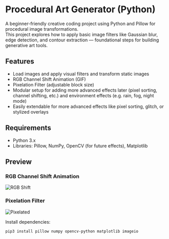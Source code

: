 # Procedural Art Generator (Python)

A beginner-friendly creative coding project using Python and Pillow for procedural image transformations.  
This project explores how to apply basic image filters like Gaussian blur, edge detection, and contour extraction — foundational steps for building generative art tools.

## Features
- Load images and apply visual filters and transform static images
- RGB Channel Shift Animation (GIF)
- Pixelation Filter (adjustable block size)
- Modular setup for adding more advanced effects later (pixel sorting, channel shifting, etc.) and environment effects (e.g. rain, fog, night mode)
- Easily extendable for more advanced effects like pixel sorting, glitch, or stylized overlays


## Requirements
- Python 3.x
- Libraries: Pillow, NumPy, OpenCV (for future effects), Matplotlib

## Preview 

### RGB Channel Shift Animation

![RGB Shift](output/rgb_shift_anim.gif)

### Pixelation Filter

![Pixelated](output/pixelated_anim.gif)

Install dependencies:
```bash
pip3 install pillow numpy opencv-python matplotlib imageio
